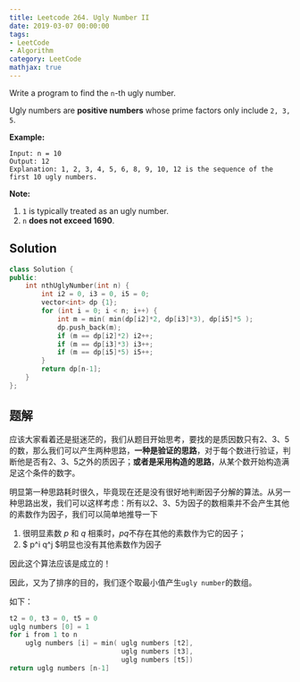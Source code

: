 ```yaml
---
title: Leetcode 264. Ugly Number II
date: 2019-03-07 00:00:00
tags: 
- LeetCode
- Algorithm
category: LeetCode
mathjax: true
---
```


Write a program to find the `n`-th ugly number.

Ugly numbers are **positive numbers** whose prime factors only include `2, 3, 5`. 

**Example:**

```
Input: n = 10
Output: 12
Explanation: 1, 2, 3, 4, 5, 6, 8, 9, 10, 12 is the sequence of the first 10 ugly numbers.
```

**Note:**  

1. `1` is typically treated as an ugly number.
2. `n` **does not exceed 1690**.



## Solution 

```cpp
class Solution {
public:
    int nthUglyNumber(int n) {
        int i2 = 0, i3 = 0, i5 = 0;
        vector<int> dp {1};       
        for (int i = 0; i < n; i++) {            
            int m = min( min(dp[i2]*2, dp[i3]*3), dp[i5]*5 );
            dp.push_back(m);
            if (m == dp[i2]*2) i2++;
            if (m == dp[i3]*3) i3++;
            if (m == dp[i5]*5) i5++;
        }
        return dp[n-1];
    }
};
```



## 题解

应该大家看着还是挺迷茫的，我们从题目开始思考，要找的是质因数只有2、3、5的数，那么我们可以产生两种思路，**一种是验证的思路**，对于每个数进行验证，判断他是否有2、3、5之外的质因子；**或者是采用构造的思路**，从某个数开始构造满足这个条件的数字。

明显第一种思路耗时很久，毕竟现在还是没有很好地判断因子分解的算法。从另一种思路出发，我们可以这样考虑：所有以2、3、5为因子的数相乘并不会产生其他的素数作为因子，我们可以简单地推导一下

1. 很明显素数 $p$ 和 $q$ 相乘时，$pq$不存在其他的素数作为它的因子；
2. $ p^i q^j $明显也没有其他素数作为因子

因此这个算法应该是成立的！

因此，又为了排序的目的，我们逐个取最小值产生`ugly number`的数组。

如下：

```cpp
t2 = 0, t3 = 0, t5 = 0 
uglg numbers [0] = 1
for i from 1 to n
	uglg numbers [i] = min( uglg numbers [t2], 
							uglg numbers [t3], 
							uglg numbers [t5])
return uglg numbers [n-1] 
```

